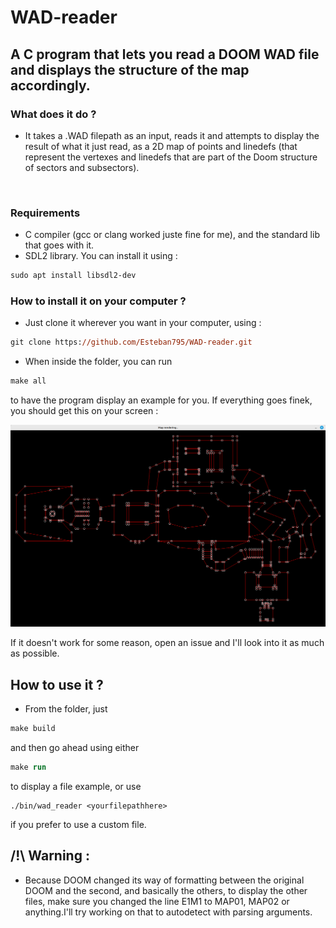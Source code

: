 # WAD-reader
## A C program that lets you read a DOOM WAD file and displays the structure of the map accordingly.

### __What does it do ?__
- It takes a .WAD filepath as an input, reads it and attempts to display the result of what it just read, as a 2D map of points and linedefs (that represent the vertexes and linedefs that are part of the Doom structure of sectors and subsectors).
<br />

### __Requirements__

- C compiler (gcc or clang worked juste fine for me), and the standard lib that goes with it.
- SDL2 library. You can install it using :
```ps
sudo apt install libsdl2-dev
```


### __How to install it on your computer ?__

- Just clone it wherever you want in your computer, using : 
```ps
git clone https://github.com/Esteban795/WAD-reader.git
```

- When inside the folder, you can run 
```ps 
make all
```
to have the program display an example for you. If everything goes finek, you should get this on your screen : 

![doom1WADread](data/doom1.png)

If it doesn't work for some reason, open an issue and I'll look into it as much as possible.

## __How to use it ?__

- From the folder, just 
```ps
make build
```

and then go ahead using either 

```ps
make run
```
to display a file example, or use 
```
./bin/wad_reader <yourfilepathhere>
```
if you prefer to use a custom file.


## /!\ Warning : 

- Because DOOM changed its way of formatting between the original DOOM and the second, and basically the others, to display the other files, make sure you changed the line E1M1 to MAP01, MAP02 or anything.I'll try working on that to autodetect with parsing arguments.
